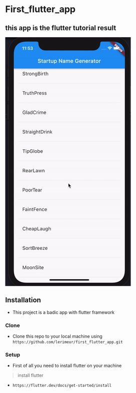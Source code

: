 # First_flutter_app

## this app is the flutter tutorial result

![](prez.gif)

## Installation

- This project is a badic app with flutter framework

### Clone

- Clone this repo to your local machine using `https://github.com/lerimeur/first_flutter_app.git`

### Setup

- First of all you need to install flutter on your machine

> install flutter
- `https://flutter.dev/docs/get-started/install`